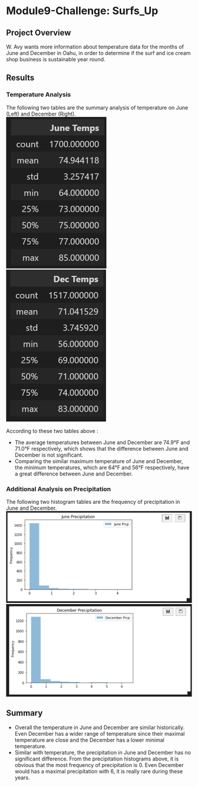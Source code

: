 # Module9-Challenge: Surfs_Up

## Project Overview 
W. Avy wants more information about temperature data for the months of June and December in Oahu, in order to determine if the surf and ice cream shop business is sustainable year round.
## Results
### Temperature Analysis
The following two tables are the summary analysis of temperature on June (Left) and December (Right).   
![June](https://github.com/cffhr99/Module9-Challenge/blob/main/images/june_df.PNG?raw=true)
![December](https://github.com/cffhr99/Module9-Challenge/blob/main/images/dec_df.PNG)  

According to these two tables above :
 - The average temperatures between June and December are 74.9&deg;F and 71.0&deg;F respectively, which shows that the difference between June and December is not significant.
 - Comparing the similar maximum temperature of June and December, the minimum temperatures, which are 64&deg;F and 56&deg;F respectively, have a great difference between June and December.
### Additional Analysis on Precipitation
The following two histogram tables are the frequency of precipitation in June and December.  
![June](https://github.com/cffhr99/Module9-Challenge/blob/main/images/June_Prcp.PNG?raw=true)
![December](https://github.com/cffhr99/Module9-Challenge/blob/main/images/Dec_prcp.PNG?raw=true)
## Summary
 - Overall the temperature in June and December are similar historically. Even December has a wider range of temperature since their maximal temperature are close and the December has a lower minimal temperature.  
 - Similar with temperature, the precipitation in June and December has no significant difference. From the precipitation histograms above, it is obvious that the most frequency of precipitation is 0. Even December would has a maximal precipitation with 6, it is really rare during these years.  
